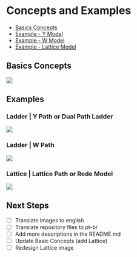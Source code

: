 # Concepts and Examples

- [Basics Concepts](https://github.com/Career-Topologies/concepts/blob/main/Career%20Topologies%20-%20Concepts.png)
- [Example - Y Model](https://github.com/careertopologies/concepts-and-examples/blob/main/career-y.png)
- [Example - W Model](https://github.com/careertopologies/concepts-and-examples/blob/main/career-w.png)
- [Example - Lattice Model](https://github.com/careertopologies/concepts-and-examples/blob/main/career-r.png)


## Basics Concepts
<image src="https://github.com/Career-Topologies/concepts/blob/main/Career%20Topologies%20-%20Concepts.png" />

## Examples

### Ladder | Y Path or Dual Path Ladder
<image src="https://github.com/careertopologies/concepts-and-examples/blob/main/career-y.png" />
  
### Ladder | W Path 

<image src="https://github.com/careertopologies/concepts-and-examples/blob/main/career-w.png" />
  
### Lattice | Lattice Path or Rede Model
<image src="https://github.com/careertopologies/concepts-and-examples/blob/main/career-r.png" />

## Next Steps
- [ ] Translate images to english
- [ ] Translate repository files to pt-br
- [ ] Add more descriptions in the README.md
- [ ] Update Basic Concepts (add Lattice)
- [ ] Redesign Lattice image
